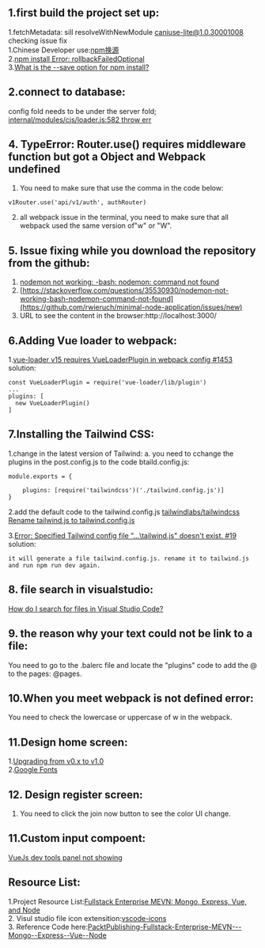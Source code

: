 ## 1.first build the project set up:  
1.fetchMetadata: sill resolveWithNewModule caniuse-lite@1.0.30001008 checking issue fix  
1.Chinese Developer use:[npm换源](https://zhuanlan.zhihu.com/p/90561304)  
2.[npm install Error: rollbackFailedOptional](https://stackoverflow.com/questions/46011546/npm-install-error-rollbackfailedoptional)  
3.[What is the --save option for npm install?](https://stackoverflow.com/questions/19578796/what-is-the-save-option-for-npm-install) 

## 2.connect to database:
config fold needs to be under the server fold;  
[internal/modules/cjs/loader.js:582 throw err](https://stackoverflow.com/questions/53545800/internal-modules-cjs-loader-js582-throw-err#54964538)  

## 4. TypeError: Router.use() requires middleware function but got a Object and Webpack undefined 
1. You need to make sure that use the comma in the code below:  
```
v1Router.use('api/v1/auth', authRouter)  
```
2. all webpack issue in the terminal, you need to make sure that all webpack used the same version of"w" or "W".  

## 5. Issue fixing while you download the repository from the github:  
1. [nodemon not working: -bash: nodemon: command not found](https://stackoverflow.com/questions/35530930/nodemon-not-working-bash-nodemon-command-not-found)  
2. [https://stackoverflow.com/questions/35530930/nodemon-not-working-bash-nodemon-command-not-found](https://github.com/rwieruch/minimal-node-application/issues/new)  
3. URL to see the content in the browser:http://localhost:3000/  

## 6.Adding Vue loader to webpack:
1.[vue-loader v15 requires VueLoaderPlugin in webpack config #1453](https://github.com/rails/webpacker/issues/1453)  
solution:
```
const VueLoaderPlugin = require('vue-loader/lib/plugin')
...
plugins: [
  new VueLoaderPlugin()
]
``` 
## 7.Installing the Tailwind CSS:
1.change in the latest version of Tailwind:
a. you need to cchange the plugins in the post.config.js to the code btaild.config.js:  
```
module.exports = {

    plugins: [require('tailwindcss')('./tailwind.config.js')]
}
```
2.add the default code to the tailwind.config.js
[tailwindlabs/tailwindcss](https://github.com/tailwindlabs/tailwindcss/blob/master/stubs/defaultConfig.stub.js)  
[Rename tailwind.js to tailwind.config.js](https://tailwindcss.com/docs/upgrading-to-v1#3-rename-tailwind-js-to-tailwind-config-js)  

3.[Error: Specified Tailwind config file "...\tailwind.js" doesn't exist. #19](https://github.com/JeffreyWay/laravel-mix-tailwind/issues/19)   
solution:  
```
it will generate a file tailwind.config.js. rename it to tailwind.js and run npm run dev again.
```

## 8. file search in visualstudio:
[How do I search for files in Visual Studio Code?](https://stackoverflow.com/questions/30095376/how-do-i-search-for-files-in-visual-studio-code)  

## 9. the reason why your text could not be link to a file:

You need to go to the .balerc file and locate the "plugins" code to add the @ to the pages: @pages.

## 10.When you meet webpack is not defined error:
You need to check the lowercase or uppercase of w in the webpack.


## 11.Design home screen:

1.[Upgrading from v0.x to v1.0](https://tailwindcss.com/docs/upgrading-to-v1#3-rename-tailwind-js-to-tailwind-config-js)    
2.[Google Fonts](https://fonts.google.com/specimenTab?standard-styles)  

## 12. Design register screen:
1. You need to click the join now button to see the color UI change.  

## 11.Custom input compoent:
[VueJs dev tools panel not showing](https://stackoverflow.com/questions/41505150/vuejs-dev-tools-panel-not-showing#:~:text=Try%20the%20following%3A,look%20for%20the%20Vue%20tab)

## Resource List:  
1.Project Resource List:[Fullstack Enterprise MEVN: Mongo, Express, Vue, and Node](https://learning.oreilly.com/videos/fullstack-enterprise-mevn/9781800202276/9781800202276-video2_1)  
2. Visul studio file icon extensition:[vscode-icons](https://marketplace.visualstudio.com/items?itemName=vscode-icons-team.vscode-icons)  
3. Reference Code here:[PacktPublishing-Fullstack-Enterprise-MEVN---Mongo--Express--Vue--Node](https://github.com/sanjanapackt/PacktPublishing-Fullstack-Enterprise-MEVN---Mongo--Express--Vue--Node/blob/master/tailwind.js)  

